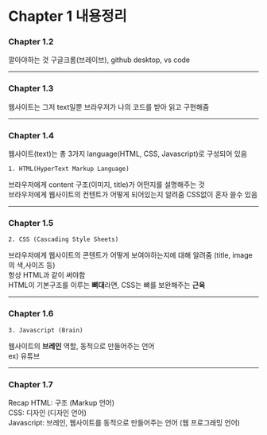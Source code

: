 # Chapter 1 내용정리

### Chapter 1.2
깔아야하는 것
구글크롬(브레이브), github desktop, vs code
***
### Chapter 1.3
웹사이트는 그저 text일뿐
브라우저가 나의 코드를 받아 읽고 구현해줌

***

### Chapter 1.4
웹사이트(text)는 총 3가지 language(HTML, CSS, Javascript)로 구성되어 있음

    1. HTML(HyperText Markup Language)

브라우저에게 content 구조(이미지, title)가 어떤지를 설명해주는 것   
브라우저에게 웹사이트의 컨텐트가 어떻게 되어있는지 알려줌
CSS없이 혼자 쓸수 있음

***

### Chapter 1.5
	2. CSS (Cascading Style Sheets)
브라우저에게 웹사이트의 콘텐트가 어떻게 보여야하는지에 대해 알려줌
(title, image의 색,사이즈 등)   
항상 HTML과 같이 써야함   
HTML이 기본구조를 이루는 **뼈대**라면, CSS는 뼈를 보완해주는 **근육**

***

### Chapter 1.6
	3. Javascript (Brain)
웹사이트의 **브레인** 역할, 동적으로 만들어주는 언어   
ex) 유튜브


***

### Chapter 1.7
Recap
HTML: 구조 (Markup 언어)   
CSS: 디자인 (디자인 언어)   
Javascript: 브레인, 웹사이트를 동적으로 만들어주는 언어 (웹 프로그래밍 언어)
